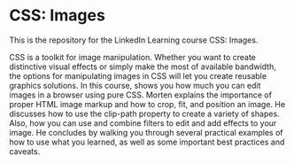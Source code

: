 # CSS: Images
This is the repository for the LinkedIn Learning course CSS: Images.


CSS is a toolkit for image manipulation. Whether you want to create distinctive visual effects or simply make the most of available bandwidth, the options for manipulating images in CSS will let you create reusable graphics solutions. In this course, shows you how much you can edit images in a browser using pure CSS. Morten explains the importance of proper HTML image markup and how to crop, fit, and position an image. He discusses how to use the clip-path property to create a variety of shapes. Also, how you can use and combine filters to edit and add effects to your image. He concludes by walking you through several practical examples of how to use what you learned, as well as some important best practices and caveats.
